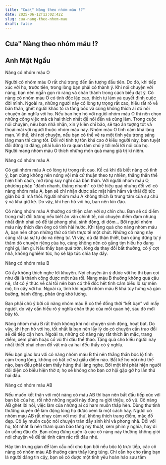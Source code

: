 ```yaml
---
title: "Cưa\" Nàng theo nhóm máu !?"
date: 2025-06-12T12:02:42Z
slug: cua-nang-theo-nhom-mau
draft: false
---
```


## Cưa" Nàng theo nhóm máu !?

## Anh Mặt Ngầu

Nàng có nhóm máu O
 
 
Người có nhóm máu O rất chú trọng đến ấn tượng đầu tiên. Do đó, khi tiếp xúc với họ, trước tiên, trong lòng bạn phải có thành ý. Khi nói chuyện với nàng, bạn nên ngắn gọn rõ ràng và chân thành trong cách biểu đạt ý.
Cô nàng có nhóm máu O có tính độc lập cao, thích tự làm và quyết định cuộc đời mình. Ngoài ra, những người này có lòng tự trọng rất cao, hiểu rất rõ về bản thân, ghét người khác tỏ ra tâng bốc và cũng không thích ai đó nói chuyện ân nghĩa với họ.
Nếu bạn hẹn hò với người nhóm máu O thì nên chọn những công việc mà cả hai thích nhất để nói đến và cùng làm. Trong cuộc nói chuyện, nếu bạn nhã nhặn, xin ý kiến chỉ bảo, sẽ tạo ấn tượng tốt và thoải mái với người thuộc nhóm máu này.
Nhóm máu O tình cảm khá lãng mạn. Vì thế, khi nói chuyện, nếu bạn có thể vẽ ra một tình yêu trong sáng lãng mạn thì càng tốt. Đối với tính tự tôn khá cao ở kiểu người này, bạn tuyệt đối đừng lơ đãng, phải luôn tỏ ra quan tâm chú ý tới mỗi lời nói của họ. Người mang nhóm máu O thích những món quà mang giá trị kỉ niệm.
 
Nàng có nhóm máu A
 
 
Cô gái nhóm máu A có lòng tự trọng rất cao. Kể cả khi đã biết nàng có tình ý, bạn cũng không nên nóng vội mà cứ thuận theo tự nhiên, thẳng thắn thể hiện tính cách, mở rộng suy nghĩ của bản thân.
Với người nhóm máu O, phương pháp "đánh nhanh, thắng nhanh" có thể hiệu quả nhưng đối với cô nàng nhóm máu A, bạn sẽ chỉ nhận được sắc mặt hầm hầm và thái độ tức giận bỏ đi mà thôi. Người nhóm máu A không thích là trung tâm của sự chú ý và khá giữ kẽ. Do vậy, khi hẹn hò với họ, bạn nên kín đáo.
 
Cô nàng nhóm máu A thường có thiện cảm với sự chỉn chu. Bạn sẽ có điểm trong mắt đối tượng nếu biết ăn vận chỉnh tề, nói chuyện điềm đạm nhưng nhất định phải có đề tài phong phú, sinh động, dí dỏm… Bởi người nhóm máu này thích đàn ông có tính hài hước. Khi tặng quà cho nàng nhóm máu A, bạn nên chọn những thứ có tính thực tế một chút.
Những cô nàng này cũng rất ưa sự tự do và riêng tư. Vì vậy, dù đã thân thiết, bạn cũng đừng tự ý thăm dò chuyện riêng của họ, càng không nên có gắng tìm hiều họ đang nghĩ gì, làm gì. Nếu thấy bạn quá trớn, lòng dạ thay đổi bất thường, có ý cợt nhả, không nghiêm túc, họ sẽ lập tức chia tay đấy.
 
Nàng có nhóm máu B
 
 
Cô ấy không thích nghe lời khuyên. Nói chuyện ăn ý được với họ thì bạn coi như đã là thành công được một nửa rồi. Nàng máu B thường không quá câu nệ, rất có ý thức về cái tôi nên bạn có thể dốc hết tình cảm biểu lộ sự mến mộ, tin cậy với họ. Ngoài ra, tính khí người nhóm máu B khá tùy hứng và gàn bướng, hành động, phản ứng khó lường.
 
Bạn phải chú ý bởi cô nàng nhóm máu B có thể đồng thời “kết bạn” với mấy người, do vậy cần hiểu rõ ý nghĩa chân thực của mối quan hệ, sau đó mới bày tỏ.
 
Nàng nhóm máu B rất thích không khí nói chuyện sinh động, hoạt bát. Do vậy, khi hẹn hò với họ, tốt nhất là bạn nên lấy lý do có chuyện cần trao đổi sẽ dễ tiếp cận hơn. Ngoài ra, những cô nàng này rất thích ăn mặc, trang điểm, xem phim hoặc cổ vũ thi đấu thể thao. Tặng quà cho kiểu người này nhất thiết phải chọn đồ vật mà cả hai đều thấy có ý nghĩa.
 
Nếu bạn giao lưu với cô nàng nhóm máu B thì nên thẳng thắn bộc lộ tình cảm trong lòng, không có bất cứ sự giấu diếm nào. Bất kể họ nói như thế nào, bạn đều phải cảm thấy hứng thú lắng nghe. Bởi một khi phát hiện người đối diện có biểu hiện thờ ơ, họ sẽ không cho bạn cơ hội gặp gỡ họ lần thứ hai đâu.
 
Nàng có nhóm máu AB
 
 
Nếu muốn kết thân với một nàng có máu AB thì bạn nên bắt đầu tiếp xúc với bạn bè của họ, rồi nhờ những người này đứng ra giới thiệu, cổ vũ.
Cô nàng AB ghét lời nói, việc làm của những ai có ham muốn thấp hèn. Dùng thư tình thường xuyên để làm động lòng họ được xem là một cách hay. Người có nhóm máu AB rất nhạy cảm với mọi thứ, không thích trang điểm, mặc đồ đẹp. Cô ấy muốn cuộc nói chuyện tràn đầy sinh khí và phong nhã. Đối với họ, tốt nhất là nên tham quan bảo tàng mỹ thuật, xem phim ý nghĩa, hay đi ăn uống đâu đó. Bạn cũng đừng quên là các cô nàng này thường không giỏi nói chuyện về đề tài tình cảm rắc rối đâu nhé.
 
Hãy tìm trung gian để làm cầu nối cho bạn bởi nếu bộc lộ trực tiếp, các cô nàng có nhóm máu AB thường cảm thấy lúng túng. Chỉ cần họ cho rằng bạn là người đáng tin cậy, bạn sẽ có được một tình yêu hoàn hảo
 sưu tầm